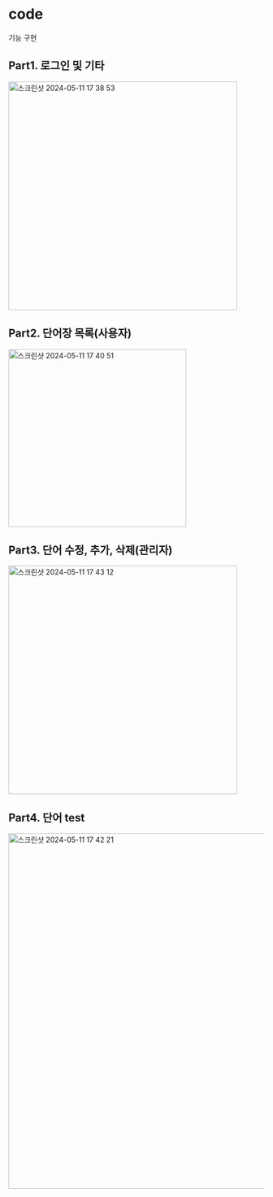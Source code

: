 # code
기능 구현

<h2>Part1. 로그인 및 기타</h2>
<img width="450" alt="스크린샷 2024-05-11 17 38 53" src="https://github.com/sw-project5/Code/assets/160165670/f43b36aa-ef02-4f67-8cde-c89da93398e0">


<h2>Part2. 단어장 목록(사용자)</h2>
<img width="350" alt="스크린샷 2024-05-11 17 40 51" src="https://github.com/sw-project5/Code/assets/160165670/9ca6fcb7-c8db-429c-8947-7ef99503e038">



<h2>Part3. 단어 수정, 추가, 삭제(관리자)</h2>
<img width="450" alt="스크린샷 2024-05-11 17 43 12" src="https://github.com/sw-project5/Code/assets/160165670/620f5df5-16b2-4690-880d-ba640863c5d2">



<h2>Part4. 단어 test</h2>
<img width="700" alt="스크린샷 2024-05-11 17 42 21" src="https://github.com/sw-project5/Code/assets/160165670/ccd9e728-fcd9-4ee9-b8a0-5340ddbb716a">


